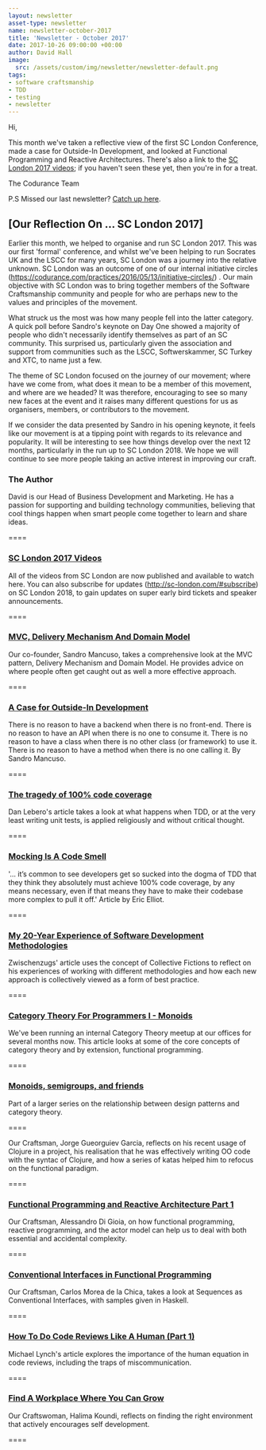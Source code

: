 ```yaml
---
layout: newsletter
asset-type: newsletter
name: newsletter-october-2017
title: 'Newsletter - October 2017'
date: 2017-10-26 09:00:00 +00:00
author: David Hall
image:
  src: /assets/custom/img/newsletter/newsletter-default.png
tags:
- software craftsmanship
- TDD
- testing
- newsletter
---
```


Hi,

This month we've taken a reflective view of the first SC London Conference, made a case for Outside-In Development, and looked at Functional Programming and Reactive Architectures. There's also a link to the [SC London 2017 videos](http://sc-london.com/videos); if you haven't seen these yet, then you're in for a treat.

The Codurance Team

P.S Missed our last newsletter? [Catch up here](https://codurance.com/newsletters/2017-09-26-newsletter/).

## [Our Reflection On ... SC London 2017]

Earlier this month, we helped to organise and run SC London 2017. This was our first 'formal' conference, and whilst we've been helping to run Socrates UK and the LSCC for many years, SC London was a journey into the relative unknown. SC London was an outcome of one of our internal initiative circles (https://codurance.com/practices/2016/05/13/initiative-circles/) . Our main objective with SC London was to bring together members of the Software Craftsmanship community and people for who are perhaps new to the values and principles of the movement.

What struck us the most was how many people fell into the latter category. A quick poll before Sandro's keynote on Day One showed a majority of people who didn't necessarily identify themselves as part of an SC community. This surprised us, particularly given the association and support from communities such as the LSCC, Softwerskammer, SC Turkey and XTC, to name just a few.

The theme of SC London focused on the journey of our movement;  where have we come from, what does it mean to be a member of this movement, and where are we headed? It was therefore, encouraging to see so many new faces at the event and it raises many different questions for us as organisers, members, or contributors to the movement.

If we consider the data presented by Sandro in his opening keynote, it feels like our movement is at a tipping point with regards to its relevance and popularity. It will be interesting to see how things develop over the next 12 months, particularly in the run up to SC London 2018. We hope we will continue to see more people taking an active interest in improving our craft.

### The Author
David is our Head of Business Development and Marketing. He has a passion for supporting and building technology communities, believing that cool things happen when smart people come together to learn and share ideas.

====

### [SC London 2017 Videos](http://sc-london.com/videos)
All of the videos from SC London are now published and available to watch here. You can also subscribe for updates (http://sc-london.com/#subscribe) on SC London 2018, to gain updates on super early bird tickets and speaker announcements.

====

### [MVC, Delivery Mechanism And Domain Model ](https://codurance.com/2017/09/20/mvc-delievery-mechanism-dm/)
Our co-founder, Sandro Mancuso, takes a comprehensive look at the MVC pattern, Delivery Mechanism and Domain Model. He provides advice on where people often get caught out as well a more effective approach.

====

### [A Case for Outside-In Development](https://codurance.com/2017/10/23/outside-in-design/)
There is no reason to have a backend when there is no front-end. There is no reason to have an API when there is no one to consume it. There is no reason to have a class when there is no other class (or framework) to use it. There is no reason to have a method when there is no one calling it. By Sandro Mancuso.

====

### [The tragedy of 100% code coverage](https://dev.to/danlebrero/the-tragedy-of-100-code-coverage)
Dan Lebero's article takes a look at what happens when TDD, or at the very least writing unit tests, is applied religiously and without critical thought.

====

### [Mocking Is A Code Smell](https://medium.com/javascript-scene/mocking-is-a-code-smell-944a70c90a6a)
'... it’s common to see developers get so sucked into the dogma of TDD that they think they absolutely must achieve 100% code coverage, by any means necessary, even if that means they have to make their codebase more complex to pull it off.' Article by Eric Elliot.

====

### [My 20-Year Experience of Software Development Methodologies](https://zwischenzugs.wordpress.com/2017/10/15/my-20-year-experience-of-software-development-methodologies/)
Zwischenzugs' article uses the concept of Collective Fictions to reflect on his experiences of working with different methodologies and how each new approach is collectively viewed as a form of best practice.

====

### [Category Theory For Programmers I - Monoids](http://adzz.github.io/code/2017/10/05/category-theory-for-programmers-part-1-monoids/)
We've been running an internal Category Theory meetup at our offices for several months now. This article looks at some of the core concepts of category theory and by extension, functional programming.

====

### [Monoids, semigroups, and friends](http://blog.ploeh.dk/2017/10/05/monoids-semigroups-and-friends/)
Part of a larger series on the relationship between design patterns and category theory.

====

Our Craftsman, Jorge Gueorguiev Garcia, reflects on his recent usage of Clojure in a project, his realisation that he was effectively writing OO code with the syntac of Clojure, and how a series of katas helped him to refocus on the functional paradigm.

====

### [Functional Programming and Reactive Architecture Part 1](https://codurance.com/2017/10/19/functional-programming-reactive-architecture-part-1/)
Our Craftsman, Alessandro Di Gioia, on how functional programming, reactive programming, and the actor model can help us to deal with both essential and accidental complexity.

====

### [Conventional Interfaces in Functional Programming](https://codurance.com/2017/10/26/conventional-interfaces/)
Our Craftsman, Carlos Morea de la Chica, takes a look at Sequences as Conventional Interfaces, with samples given in Haskell.

====

### [How To Do Code Reviews Like A Human (Part 1)](https://mtlynch.io/human-code-reviews-1/)
Michael Lynch's article explores the importance of the human equation in code reviews, including the traps of miscommunication.

====

### [Find A Workplace Where You Can Grow](https://codurance.com/2017/10/01/find-a-workplace-where-you-can-grow/)
Our Craftswoman, Halima Koundi, reflects on finding the right environment that actively encourages self development.

====
